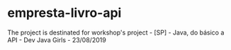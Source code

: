 # empresta-livro-api
The project is destinated for workshop's project - [SP] - Java, do básico a API - Dev Java Girls - 23/08/2019
